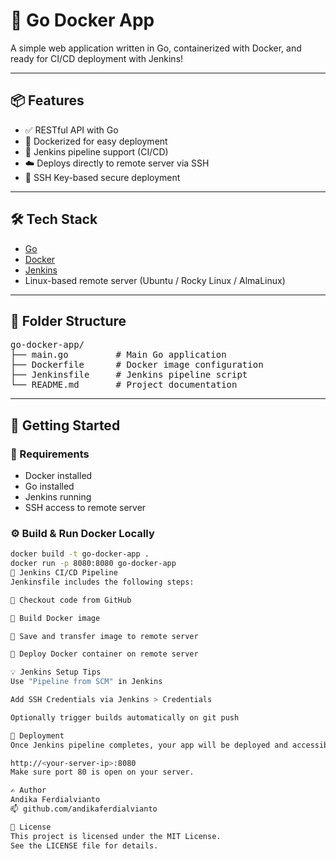 # 🚀 Go Docker App

A simple web application written in Go, containerized with Docker, and ready for CI/CD deployment with Jenkins!

---

## 📦 Features

- ✅ RESTful API with Go
- 🐳 Dockerized for easy deployment
- 🔁 Jenkins pipeline support (CI/CD)
- ☁️ Deploys directly to remote server via SSH
- 🔐 SSH Key-based secure deployment

---

## 🛠️ Tech Stack

- [Go](https://golang.org/)
- [Docker](https://www.docker.com/)
- [Jenkins](https://www.jenkins.io/)
- Linux-based remote server (Ubuntu / Rocky Linux / AlmaLinux)

---

## 🚧 Folder Structure

<pre>
go-docker-app/
├── main.go         # Main Go application
├── Dockerfile      # Docker image configuration
├── Jenkinsfile     # Jenkins pipeline script
└── README.md       # Project documentation
</pre>

---

## 🚀 Getting Started

### 🔧 Requirements

- Docker installed
- Go installed
- Jenkins running
- SSH access to remote server

### ⚙️ Build & Run Docker Locally

```bash
docker build -t go-docker-app .
docker run -p 8080:8080 go-docker-app
🤖 Jenkins CI/CD Pipeline
Jenkinsfile includes the following steps:

🧾 Checkout code from GitHub

🐳 Build Docker image

💾 Save and transfer image to remote server

🚀 Deploy Docker container on remote server

💡 Jenkins Setup Tips
Use "Pipeline from SCM" in Jenkins

Add SSH Credentials via Jenkins > Credentials

Optionally trigger builds automatically on git push

📡 Deployment
Once Jenkins pipeline completes, your app will be deployed and accessible at:

http://<your-server-ip>:8080
Make sure port 80 is open on your server.

✍️ Author
Andika Ferdialvianto
📫 github.com/andikaferdialvianto

📃 License
This project is licensed under the MIT License.
See the LICENSE file for details.
